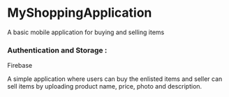 # MyShoppingApplication
A basic mobile application for buying and selling items

### Authentication and Storage : 
Firebase

A simple application where users can buy the enlisted items and seller can sell items by uploading product name, price, photo and description.



